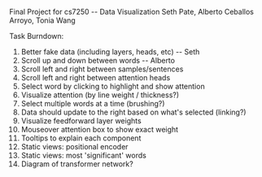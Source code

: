 Final Project for cs7250 -- Data Visualization
Seth Pate, Alberto Ceballos Arroyo, Tonia Wang

Task Burndown:
1. Better fake data (including layers, heads, etc) -- Seth
2. Scroll up and down between words -- Alberto
3. Scroll left and right between samples/sentences
4. Scroll left and right between attention heads
5. Select word by clicking to highlight and show attention
7. Visualize attention (by line weight / thickness?)
8. Select multiple words at a time (brushing?)
9. Data should update to the right based on what's selected (linking?)
10. Visualize feedforward layer weights
11. Mouseover attention box to show exact weight
12. Tooltips to explain each component
13. Static views: positional encoder
14. Static views: most 'significant' words
15. Diagram of transformer network?
